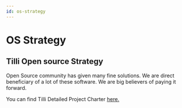 ```yaml
---
id: os-strategy
---
```


# OS Strategy

## Tilli Open source Strategy

Open Source community has given many fine solutions. We are direct beneficiary of a lot of these software. We are big believers of paying it forward.

You can find Tilli Detailed Project Charter
[here.](https://tillioss.github.io/tilli-docs/docs/project-charter)
